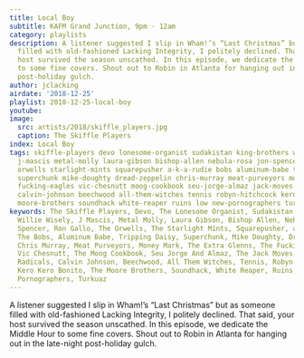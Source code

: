 ```yaml
---
title: Local Boy
subtitle: KAFM Grand Junction, 9pm - 12am
category: playlists
description: A listener suggested I slip in Wham!’s “Last Christmas” but as someone
  filled with old-fashioned Lacking Integrity, I politely declined. That said, your
  host survived the season unscathed. In this episode, we dedicate the Middle Hour
  to some fine covers. Shout out to Robin in Atlanta for hanging out in the late-night
  post-holiday gulch.
author: jclacking
airdate: '2018-12-25'
playlist: 2018-12-25-local-boy
youtube: 
image:
  src: artists/2018/skiffle_players.jpg
  caption: The Skiffle Players
index: Local Boy
tags: skiffle-players devo lonesome-organist sudakistan king-brothers willie-wisely
  j-mascis metal-molly laura-gibson bishop-allen nebula-rosa jon-spencer ron-gallo
  orwells starlight-mints squarepusher a-k-a-rudie bobs aluminum-babe tripping-daisy
  superchunk mike-doughty dread-zeppelin chris-murray meat-purveyors money-mark extra-glenns
  fucking-eagles vic-chesnutt moog-cookbook seu-jorge-almaz jack-moves xtc free-radicals
  calvin-johnson beechwood all-them-witches tennis robyn-hitchcock kero-kero-bonito
  moore-brothers soundhack white-reaper ruins low new-pornographers turkuaz
keywords: The Skiffle Players, Devo, The Lonesome Organist, Sudakistan, King Brothers,
  Willie Wisely, J Mascis, Metal Molly, Laura Gibson, Bishop Allen, Nebula Rosa, Jon
  Spencer, Ron Gallo, The Orwells, The Starlight Mints, Squarepusher, a.k.a:RUDIE,
  The Bobs, Aluminum Babe, Tripping Daisy, Superchunk, Mike Doughty, Dread Zeppelin,
  Chris Murray, Meat Purveyors, Money Mark, The Extra Glenns, The Fucking Eagles,
  Vic Chesnutt, The Moog Cookbook, Seu Jorge And Almaz, The Jack Moves, XTC, Free
  Radicals, Calvin Johnson, Beechwood, All Them Witches, Tennis, Robyn Hitchcock,
  Kero Kero Bonito, The Moore Brothers, Soundhack, White Reaper, Ruins, Low, The New
  Pornographers, Turkuaz
---
```

A listener suggested I slip in Wham!’s “Last Christmas” but as someone filled with old-fashioned Lacking Integrity, I politely declined. That said, your host survived the season unscathed. In this episode, we dedicate the Middle Hour to some fine covers. Shout out to Robin in Atlanta for hanging out in the late-night post-holiday gulch.
